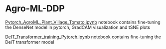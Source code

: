 # Agro-ML-DDP

[Pytorch_AgroML_Plant_Village_Tomato.ipynb](https://github.com/ayushm380/Agro-ML-DDP/blob/main/Pytorch_AgroML_Plant_Village_Tomato.ipynb) notebook contains fine-tuning the DenseNet model in pytorch, GradCAM visualization and tSNE plots

[DeIT_Transformer_training_Pytorch.ipynb](DeIT_Transformer_training_Pytorch.ipynb) notebook contains fine-tuning the DeiT transformer model
